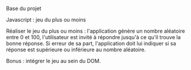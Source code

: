 Base du projet

Javascript : jeu du plus ou moins

Réaliser le jeu du plus ou moins : l'application génère un nombre aléatoire entre 0 et 100, l'utilisateur est invité à répondre jusqu'à ce qu'il trouve la bonne réponse. Si erreur de sa part, l'application doit lui indiquer si sa réponse est supérieure ou inférieure au nombre aléatoire.

Bonus : intégrer le jeu au sein du DOM.
